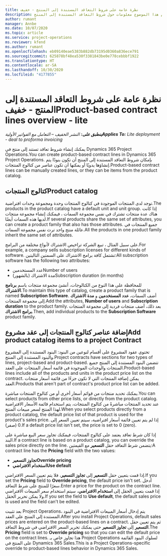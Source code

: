 ```yaml
---
title: نظرة عامة على شروط التعاقد المستندة إلى المنتج - خفيف
description: يقدم هذا الموضوع معلومات حول شروط التعاقد المستندة إلى المنتج.
author: rumant
manager: Annbe
ms.date: 10/07/2020
ms.topic: article
ms.service: project-operations
ms.reviewer: kfend
ms.author: rumant
ms.openlocfilehash: eb09140eae5383b882db73195d0360a836ece791
ms.sourcegitcommit: 625878bf48ea530f3381843be0e778cebbbf1922
ms.translationtype: HT
ms.contentlocale: ar-SA
ms.lasthandoff: 10/30/2020
ms.locfileid: "4177855"
---
```

# <a name="product-based-contract-lines-overview---lite"></a><span data-ttu-id="dde43-103">نظرة عامة على شروط التعاقد المستندة إلى المنتج - خفيف</span><span class="sxs-lookup"><span data-stu-id="dde43-103">Product-based contract lines overview - lite</span></span>

<span data-ttu-id="dde43-104">_**ينطبق على:** النشر الخفيف – التعامل مع الفواتير الأولية_</span><span class="sxs-lookup"><span data-stu-id="dde43-104">_**Applies To:** Lite deployment - deal to proforma invoicing_</span></span>

<span data-ttu-id="dde43-105">يمكنك إنشاء شروط تعاقد تستند إلى منتج في Dynamics 365 Project Operations.</span><span class="sxs-lookup"><span data-stu-id="dde43-105">You can create product-based contract lines in Dynamics 365 Project Operations.</span></span> <span data-ttu-id="dde43-106">بإمكان شروط التعاقد المستندة إلى المنتج أن تكون بنودًا يتم إنشاؤها يدويًا أو يمكنها أن تكون عناصر من كتالوج المنتجات.</span><span class="sxs-lookup"><span data-stu-id="dde43-106">Product-based contract lines can be manually created lines, or they can be items from the product catalog.</span></span>

## <a name="product-catalog"></a><span data-ttu-id="dde43-107">كتالوج المنتجات</span><span class="sxs-lookup"><span data-stu-id="dde43-107">Product catalog</span></span>

<span data-ttu-id="dde43-108">توجد لدى المنتجات الموجودة في كتالوج المنتجات وحدة ومجموعة وحدات افتراضية.</span><span class="sxs-lookup"><span data-stu-id="dde43-108">The products in the product catalog have a default unit and unit group.</span></span> <span data-ttu-id="dde43-109">إذا كانت هناك عدة منتجات تشترك في نفس مجموعة السمات ، فيمكنك إنشاء مجموعة منتجات لديها هذه السمات أيضًا.</span><span class="sxs-lookup"><span data-stu-id="dde43-109">If several products share the same set of attributes, you can create a product family that also has those attributes.</span></span> <span data-ttu-id="dde43-110">جميع المنتجات في عائلة منتج واحد ترث نفس مجموعة السمات.</span><span class="sxs-lookup"><span data-stu-id="dde43-110">All the products in one product family inherit the same set of attributes.</span></span>

<span data-ttu-id="dde43-111">على سبيل المثال ، تبيع الشركة تراخيص الاشتراك لأنواع مختلفة من البرامج.</span><span class="sxs-lookup"><span data-stu-id="dde43-111">For example, a company sells subscription licenses for different kinds of software.</span></span> <span data-ttu-id="dde43-112">تشتمل كافة برامج الاشتراك على السمتين التاليتين:</span><span class="sxs-lookup"><span data-stu-id="dde43-112">All subscription software has the following two attributes:</span></span>

- <span data-ttu-id="dde43-113">عدد المستخدمين</span><span class="sxs-lookup"><span data-stu-id="dde43-113">Number of users</span></span>
- <span data-ttu-id="dde43-114">مدة الاشتراك (بالشهور)</span><span class="sxs-lookup"><span data-stu-id="dde43-114">Subscription duration (in months)</span></span>

<span data-ttu-id="dde43-115">للمحافظة على هذا النوع من الكتالوجات، أنشئ مجموعة منتجات باسم **برنامج الاشتراك**.</span><span class="sxs-lookup"><span data-stu-id="dde43-115">To maintain this type of catalog, create a product family that is named **Subscription Software**.</span></span> <span data-ttu-id="dde43-116">أضف السمات، **عدد المستخدمين** و **مدة الاشتراك** إلى مجموعة المنتجات.</span><span class="sxs-lookup"><span data-stu-id="dde43-116">Add the attributes, **Number of users** and **Subscription duration** to the product family.</span></span> <span data-ttu-id="dde43-117">بعد ذلك، أضف منتجات فردية إلى مجموعة المنتجات **برامج الاشتراك**.</span><span class="sxs-lookup"><span data-stu-id="dde43-117">Then, add individual products to the **Subscription Software** product family.</span></span>

## <a name="add-product-catalog-items-to-a-project-contract"></a><span data-ttu-id="dde43-118">إضافة عناصر كتالوج المنتجات إلى عقد مشروع</span><span class="sxs-lookup"><span data-stu-id="dde43-118">Add product catalog items to a project Contract</span></span>

<span data-ttu-id="dde43-119">تحتوي عقود المشروع على أقسام لنوعين من البنود: البنود المستندة إلى المشروع والبنود المستندة إلى المنتج.</span><span class="sxs-lookup"><span data-stu-id="dde43-119">Project contracts have sections for two types of lines, project-based and product-based.</span></span> <span data-ttu-id="dde43-120">تتضمن البنود المستندة إلى المنتج جميع المنتجات والوحدات الموجودة في قائمة أسعار المنتجات على العقد.</span><span class="sxs-lookup"><span data-stu-id="dde43-120">Product-based lines include all of the products and units in the product price list on the contract.</span></span> <span data-ttu-id="dde43-121">يمكن إضافة المنتجات التي لا تكون جزءًا من قائمة أسعار منتجات العقد.</span><span class="sxs-lookup"><span data-stu-id="dde43-121">Products that aren't part of contract's product price list can be added.</span></span>

<span data-ttu-id="dde43-122">يمكنك تحديد منتجات من قوائم أسعار أخرى أو من كتالوج المنتجات مباشرة.</span><span class="sxs-lookup"><span data-stu-id="dde43-122">You can select products from other price lists, or directly from the product catalog.</span></span> <span data-ttu-id="dde43-123">عند تحديد المنتجات مباشرةً من كتالوج المنتجات، يتم استخدام قائمة الأسعار الافتراضية لهذا المنتج لسعر مبيعات المنتج.</span><span class="sxs-lookup"><span data-stu-id="dde43-123">When you select products directly from a product catalog, the default price list of that product is used for the product's sales price.</span></span> <span data-ttu-id="dde43-124">إذا لم يتم تعيين قائمة أسعار افتراضية، سيتم تعيين السعر إلى 0 (صفر).</span><span class="sxs-lookup"><span data-stu-id="dde43-124">If a default price list isn't set, the price is set to 0 (zero).</span></span>

<span data-ttu-id="dde43-125">إذا كان شرط تعاقد يعتمد على كتالوج المنتجات، فيمكنك تجاوز سعر البيع مباشرة على البند.</span><span class="sxs-lookup"><span data-stu-id="dde43-125">If a contract line is based on a product catalog, you can override the sales price directly on the line.</span></span> <span data-ttu-id="dde43-126">يتضمن شرط التعاقد حقل **التسعير** مع القيمتين:</span><span class="sxs-lookup"><span data-stu-id="dde43-126">A contract line has the **Pricing** field with the two values:</span></span>

- <span data-ttu-id="dde43-127">**تجاوز التسعير**</span><span class="sxs-lookup"><span data-stu-id="dde43-127">**Override pricing**</span></span>
- <span data-ttu-id="dde43-128">**استخدام الافتراضي**</span><span class="sxs-lookup"><span data-stu-id="dde43-128">**Use default**</span></span>

<span data-ttu-id="dde43-129">إذا قمت بتعيين حقل **التسعير** إلى **تجاوز التسعير**، فلا يتم تعيين السعر الافتراضي.</span><span class="sxs-lookup"><span data-stu-id="dde43-129">If you set the **Pricing** field to **Override pricing**, the default price isn't set.</span></span> <span data-ttu-id="dde43-130">أدخل سعرًا للمنتج على شرط التعاقد.</span><span class="sxs-lookup"><span data-stu-id="dde43-130">Enter a price for the product on the contract line.</span></span> <span data-ttu-id="dde43-131">إذا قمت بتعيين الحقل إلى **استخدام الافتراضي**، سيتم استخدام سعر المبيعات الافتراضي ولا يمكن تحرير الحقل.</span><span class="sxs-lookup"><span data-stu-id="dde43-131">If you set the field to **Use default**, the default sales price is used and the field can't be edited.</span></span>

<span data-ttu-id="dde43-132">بعد تثبيت Project Operations، يتم إدخال أسعار المبيعات الافتراضية في البنود المستندة إلى المنتج على العقد.</span><span class="sxs-lookup"><span data-stu-id="dde43-132">After you install Project Operations, default sales prices are entered on the product-based lines on a contract.</span></span> <span data-ttu-id="dde43-133">ثم يتم تعيين حقل **التسعير** إلى **تجاوز التسعير** حتى يمكنك تحرير السعر الافتراضي في شروط التعاقد.</span><span class="sxs-lookup"><span data-stu-id="dde43-133">The **Pricing** field is set to **Override pricing** so that you can edit the default price on the contract lines.</span></span> <span data-ttu-id="dde43-134">هذا تجاوز خاص بـ Project Operations لسلوك البنود القائمة على المنتج في Dynamics 365 Sales.</span><span class="sxs-lookup"><span data-stu-id="dde43-134">This is a Project Operations-specific override to product-based lines behavior in Dynamics 365 Sales.</span></span>
